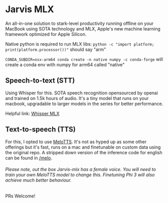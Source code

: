 # Jarvis MLX

An all-in-one solution to stark-level productivity running offline on your MacBook using SOTA technology and MLX, Apple's new machine learning framework optimized for Apple Silicon.

Native python is required to run MLX libs:
`python -c "import platform; print(platform.processor())"`
should say "arm"

`CONDA_SUBDIR=osx-arm64 conda create -n native numpy -c conda-forge`
will create a conda env with numpy for arm64 called "native"

## Speech-to-text (STT)

Using Whisper for this. SOTA speech recognition opensourced by openai and trained on 1.5k hours of audio. It's a tiny model that runs on your macbook, upgradable to larger models in the series for better performance.

Helpful link: [Whisper MLX](https://github.com/ml-explore/mlx-examples/tree/main/whisper)

## Text-to-speech (TTS)

For this, I opted to use [MeloTTS](https://github.com/myshell-ai/MeloTTS?tab=readme-ov-file). It's not as hyped up as some other offerings but it's fast, runs on a mac and finetunable on custom data using the original repo. A stripped down version of the inference code for english can be found in [/melo](melo/).

###### Please note, out the box Jarvis-mlx has a female voice. You will need to train your own MeloTTS model to change this. Finetuning Phi 3 will also achieve much better behaviour.

PRs Welcome!

